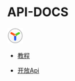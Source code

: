 # API-DOCS
![logo](documents/images/logo_header@2x.png)


* [教程](documents/index.md)
<!-- * [内网部署](devops/index.md) -->
* [开放Api](openapi.html)
